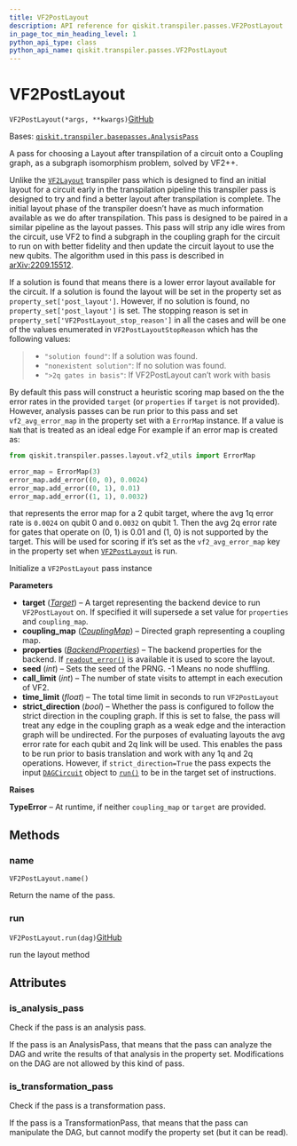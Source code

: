 ```yaml
---
title: VF2PostLayout
description: API reference for qiskit.transpiler.passes.VF2PostLayout
in_page_toc_min_heading_level: 1
python_api_type: class
python_api_name: qiskit.transpiler.passes.VF2PostLayout
---
```


# VF2PostLayout

<span id="qiskit.transpiler.passes.VF2PostLayout" />

`VF2PostLayout(*args, **kwargs)`[GitHub](https://github.com/qiskit/qiskit/tree/stable/0.40/qiskit/transpiler/passes/layout/vf2_post_layout.py "view source code")

Bases: [`qiskit.transpiler.basepasses.AnalysisPass`](qiskit.transpiler.AnalysisPass "qiskit.transpiler.basepasses.AnalysisPass")

A pass for choosing a Layout after transpilation of a circuit onto a Coupling graph, as a subgraph isomorphism problem, solved by VF2++.

Unlike the [`VF2Layout`](qiskit.transpiler.passes.VF2Layout "qiskit.transpiler.passes.VF2Layout") transpiler pass which is designed to find an initial layout for a circuit early in the transpilation pipeline this transpiler pass is designed to try and find a better layout after transpilation is complete. The initial layout phase of the transpiler doesn’t have as much information available as we do after transpilation. This pass is designed to be paired in a similar pipeline as the layout passes. This pass will strip any idle wires from the circuit, use VF2 to find a subgraph in the coupling graph for the circuit to run on with better fidelity and then update the circuit layout to use the new qubits. The algorithm used in this pass is described in [arXiv:2209.15512](https://arxiv.org/abs/2209.15512).

If a solution is found that means there is a lower error layout available for the circuit. If a solution is found the layout will be set in the property set as `property_set['post_layout']`. However, if no solution is found, no `property_set['post_layout']` is set. The stopping reason is set in `property_set['VF2PostLayout_stop_reason']` in all the cases and will be one of the values enumerated in `VF2PostLayoutStopReason` which has the following values:

> *   `"solution found"`: If a solution was found.
> *   `"nonexistent solution"`: If no solution was found.
> *   `">2q gates in basis"`: If VF2PostLayout can’t work with basis

By default this pass will construct a heuristic scoring map based on the the error rates in the provided `target` (or `properties` if `target` is not provided). However, analysis passes can be run prior to this pass and set `vf2_avg_error_map` in the property set with a `ErrorMap` instance. If a value is `NaN` that is treated as an ideal edge For example if an error map is created as:

```python
from qiskit.transpiler.passes.layout.vf2_utils import ErrorMap

error_map = ErrorMap(3)
error_map.add_error((0, 0), 0.0024)
error_map.add_error((0, 1), 0.01)
error_map.add_error((1, 1), 0.0032)
```

that represents the error map for a 2 qubit target, where the avg 1q error rate is `0.0024` on qubit 0 and `0.0032` on qubit 1. Then the avg 2q error rate for gates that operate on (0, 1) is 0.01 and (1, 0) is not supported by the target. This will be used for scoring if it’s set as the `vf2_avg_error_map` key in the property set when [`VF2PostLayout`](#qiskit.transpiler.passes.VF2PostLayout "qiskit.transpiler.passes.VF2PostLayout") is run.

Initialize a `VF2PostLayout` pass instance

**Parameters**

*   **target** ([*Target*](qiskit.transpiler.Target "qiskit.transpiler.Target")) – A target representing the backend device to run `VF2PostLayout` on. If specified it will supersede a set value for `properties` and `coupling_map`.
*   **coupling\_map** ([*CouplingMap*](qiskit.transpiler.CouplingMap "qiskit.transpiler.CouplingMap")) – Directed graph representing a coupling map.
*   **properties** ([*BackendProperties*](qiskit.providers.models.BackendProperties "qiskit.providers.models.BackendProperties")) – The backend properties for the backend. If [`readout_error()`](qiskit.providers.models.BackendProperties#readout_error "qiskit.providers.models.BackendProperties.readout_error") is available it is used to score the layout.
*   **seed** (*int*) – Sets the seed of the PRNG. -1 Means no node shuffling.
*   **call\_limit** (*int*) – The number of state visits to attempt in each execution of VF2.
*   **time\_limit** (*float*) – The total time limit in seconds to run `VF2PostLayout`
*   **strict\_direction** (*bool*) – Whether the pass is configured to follow the strict direction in the coupling graph. If this is set to false, the pass will treat any edge in the coupling graph as a weak edge and the interaction graph will be undirected. For the purposes of evaluating layouts the avg error rate for each qubit and 2q link will be used. This enables the pass to be run prior to basis translation and work with any 1q and 2q operations. However, if `strict_direction=True` the pass expects the input [`DAGCircuit`](qiskit.dagcircuit.DAGCircuit "qiskit.dagcircuit.DAGCircuit") object to [`run()`](qiskit.transpiler.passes.VF2PostLayout#run "qiskit.transpiler.passes.VF2PostLayout.run") to be in the target set of instructions.

**Raises**

**TypeError** – At runtime, if neither `coupling_map` or `target` are provided.

## Methods

### name

<span id="qiskit.transpiler.passes.VF2PostLayout.name" />

`VF2PostLayout.name()`

Return the name of the pass.

### run

<span id="qiskit.transpiler.passes.VF2PostLayout.run" />

`VF2PostLayout.run(dag)`[GitHub](https://github.com/qiskit/qiskit/tree/stable/0.40/qiskit/transpiler/passes/layout/vf2_post_layout.py "view source code")

run the layout method

## Attributes

<span id="qiskit.transpiler.passes.VF2PostLayout.is_analysis_pass" />

### is\_analysis\_pass

Check if the pass is an analysis pass.

If the pass is an AnalysisPass, that means that the pass can analyze the DAG and write the results of that analysis in the property set. Modifications on the DAG are not allowed by this kind of pass.

<span id="qiskit.transpiler.passes.VF2PostLayout.is_transformation_pass" />

### is\_transformation\_pass

Check if the pass is a transformation pass.

If the pass is a TransformationPass, that means that the pass can manipulate the DAG, but cannot modify the property set (but it can be read).


